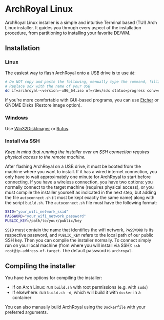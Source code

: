 # ArchRoyal Linux

ArchRoyal Linux installer is a simple and intuitive Terminal based (TUI) Arch Linux installer. It guides you through every aspect of the installation procedure, from partitioning to installing your favorite DE/WM.

## Installation

### Linux

The easiest way to flash ArchRoyal onto a USB drive is to use `dd`:

```sh
# Do NOT copy and paste the following, manually type the command, filling in the appropriate information
# Replace sdx with the name of your USB
dd if=archroyal-<version>-x86_64.iso of=/dev/sdx status=progress conv=sync
```

If you're more comfortable with GUI-based programs, you can use [Etcher](https://www.balena.io/etcher/) or
GNOME Disks (Restore image option).

### Windows

Use [Win32DiskImager](https://sourceforge.net/projects/win32diskimager/) or [Rufus](https://rufus.ie/).

### Install via SSH

_Keep in mind that running the installer over an SSH connection requires physical access to the remote machine._

After flashing ArchRoyal on a USB drive, it must be booted from the machine where you want to install.
If it has a wired internet connection, you only have to wait approximately one minute for ArchRoyal to start before
connecting.
If you have a wireless connection, you have two options: you normally connect to the target machine
(requires physical access), or you must compile the installer yourself as indicated in the next step, but adding the
file `autoconnect.sh` (it must be kept exactly the same name) along with the script `build.sh`.
The `autoconnect.sh` file must have the following format:

```sh
SSID="your_wifi_network_ssid"
PASSWORD="your_wifi_network_password"
PUBLIC_KEY=/path/to/your/public/key
```

`SSID` must contain the name that identifies the wifi network, `PASSWORD` is its respective password, and `PUBLIC_KEY` refers to the local path of our public SSH key. Then you can compile the installer normally. To connect simply run on your local machine (from where you will install via SSH): `ssh root@ip.address.of.target`. The default password is `archroyal`.

## Compiling the installer

You have two options for compiling the installer:

- If on Arch Linux: run `build.sh` with root permissions (e.g. with `sudo`)
- If elsewhere: run `build.sh -d`, which will build it with `docker` in a container

You can also manually build ArchRoyal using the `Dockerfile` with your preferred arguments.
